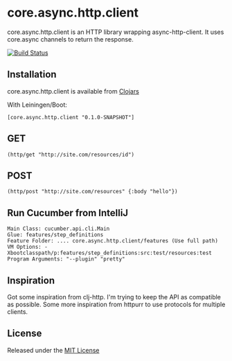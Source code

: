 # core.async.http.client

core.async.http.client is an HTTP library wrapping async-http-client.
It uses core.async channels to return the response.

[![Build Status](https://travis-ci.org/danpersa/core.async.http.client.svg?branch=master)](https://travis-ci.org/danpersa/core.async.http.client)

## Installation

core.async.http.client is available from [Clojars](https://clojars.org/groups/core.async.http.client)

With Leiningen/Boot:

```
[core.async.http.client "0.1.0-SNAPSHOT"]
```

## GET

```
(http/get "http://site.com/resources/id")
```

## POST

```
(http/post "http://site.com/resources" {:body "hello"})
```

## Run Cucumber from IntelliJ
```
Main Class: cucumber.api.cli.Main
Glue: features/step_definitions
Feature Folder: .... core.async.http.client/features (Use full path)
VM Options: -Xbootclasspath/p:features/step_definitions:src:test/resources:test
Program Arguments: "--plugin" "pretty"
```

## Inspiration

Got some inspiration from clj-http. I'm trying to keep the API as compatible as possible.
Some more inspiration from httpurr to use protocols for multiple clients.

## License

Released under the [MIT License](http://www.opensource.org/licenses/mit-license.php)
